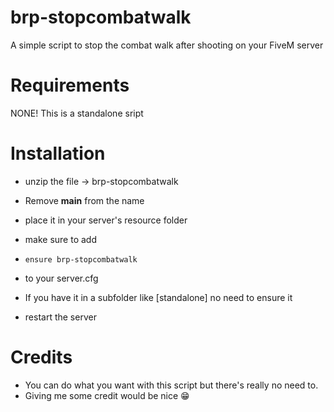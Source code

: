 # brp-stopcombatwalk
A simple script to stop the combat walk after shooting on your FiveM server

# Requirements
NONE! This is a standalone sript

# Installation

- unzip the file → brp-stopcombatwalk
- Remove **main** from the name
- place it in your server's resource folder

- make sure to add
- ```
  ensure brp-stopcombatwalk
  ```
- to your server.cfg
- If you have it in a subfolder like [standalone] no need to ensure it
- restart the server

# Credits
- You can do what you want with this script but there's really no need to. 
- Giving me some credit would be nice 😁
